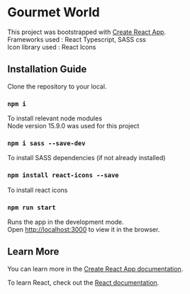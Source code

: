# Gourmet World

This project was bootstrapped with [Create React App](https://github.com/facebook/create-react-app).\
Frameworks used : React Typescript, SASS css\
Icon library used : React Icons

## Installation Guide

Clone the repository to your local.

### `npm i`

To install relevant node modules\
Node version 15.9.0 was used for this project

### `npm i sass --save-dev`

To install SASS dependencies (if not already installed)

### `npm install react-icons --save`

To install react icons

### `npm run start`

Runs the app in the development mode.\
Open [http://localhost:3000](http://localhost:3000) to view it in the browser.

## Learn More

You can learn more in the [Create React App documentation](https://facebook.github.io/create-react-app/docs/getting-started).

To learn React, check out the [React documentation](https://reactjs.org/).
